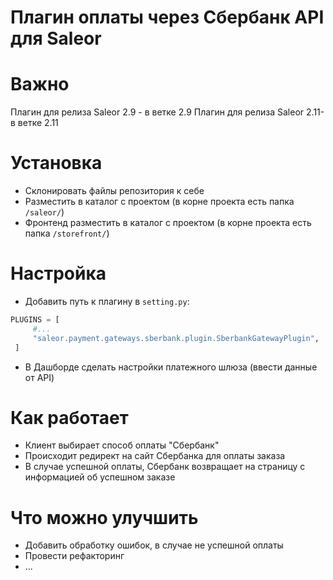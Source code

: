# Плагин оплаты через Сбербанк API для Saleor

# Важно
Плагин для релиза Saleor 2.9 - в ветке 2.9
Плагин для релиза Saleor 2.11- в ветке 2.11 

# Установка 
* Склонировать файлы репозитория к себе
* Разместить в каталог с проектом (в корне проекта есть папка `/saleor/`)
* Фронтенд разместить в каталог с проектом (в корне проекта есть папка `/storefront/`)

# Настройка
* Добавить путь к плагину в `setting.py`:
```python
PLUGINS = [
     #...
     "saleor.payment.gateways.sberbank.plugin.SberbankGatewayPlugin",
 ]
```
* В Дашборде сделать настройки платежного шлюза (ввести данные от API)

# Как работает
* Клиент выбирает способ оплаты "Сбербанк"
* Происходит редирект на сайт Сбербанка для оплаты заказа
* В случае успешной оплаты, Сбербанк возвращает на страницу с информацией об успешном заказе

# Что можно улучшить
* Добавить обработку ошибок, в случае не успешной оплаты
* Провести рефакторинг
* ...